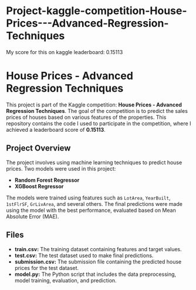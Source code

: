 # Project-kaggle-competition-House-Prices---Advanced-Regression-Techniques


My score for this on kaggle leaderboard: 0.15113


# House Prices - Advanced Regression Techniques

This project is part of the Kaggle competition: **House Prices - Advanced Regression Techniques**. The goal of the competition is to predict the sales prices of houses based on various features of the properties. This repository contains the code I used to participate in the competition, where I achieved a leaderboard score of **0.15113**.

## Project Overview

The project involves using machine learning techniques to predict house prices. Two models were used in this project:
- **Random Forest Regressor**
- **XGBoost Regressor**

The models were trained using features such as `LotArea`, `YearBuilt`, `1stFlrSF`, `GrLivArea`, and several others. The final predictions were made using the model with the best performance, evaluated based on Mean Absolute Error (MAE).

## Files

- **train.csv:** The training dataset containing features and target values.
- **test.csv:** The test dataset used to make final predictions.
- **submission.csv:** The submission file containing the predicted house prices for the test dataset.
- **model.py:** The Python script that includes the data preprocessing, model training, evaluation, and prediction.
